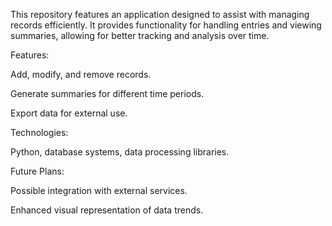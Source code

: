 This repository features an application designed to assist with managing records efficiently. It provides functionality for handling entries and viewing summaries, allowing for better tracking and analysis over time.

Features:

Add, modify, and remove records.

Generate summaries for different time periods.

Export data for external use.

Technologies:

Python, database systems, data processing libraries.

Future Plans:

Possible integration with external services.

Enhanced visual representation of data trends.
